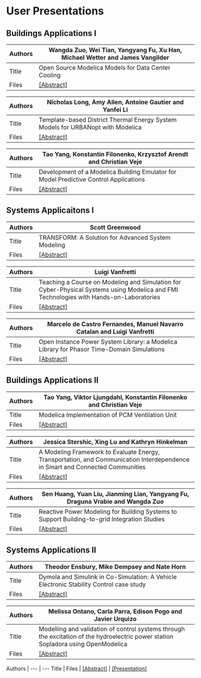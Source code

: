 # User Presentations


## Buildings Applications I

Authors | Wangda Zuo, Wei Tian, Yangyang Fu, Xu Han, Michael Wetter and James Vangilder
--- | ---
Title | Open Source Modelica Models for Data Center Cooling
Files | [[Abstract]]() | [[Presentation]]() 


Authors | Nicholas Long, Amy Allen, Antoine Gautier and Yanfei Li
--- | ---
Title | Template-based District Thermal Energy System Models for URBANopt with Modelica
Files | [[Abstract]]() | [[Presentation]]() 


Authors | Tao Yang, Konstantin Filonenko, Krzysztof Arendt and Christian Veje
--- | ---
Title | Development of a Modelica Building Emulator for Model Predictive Control Applications
Files | [[Abstract]]() | [[Presentation]]() 


## Systems Applicaitons I 

Authors | Scott Greenwood
--- | ---
Title | TRANSFORM: A Solution for Advanced System Modeling
Files | [[Abstract]]() | [[Presentation]]() 


Authors | Luigi Vanfretti
--- | ---
Title | Teaching a Course on Modeling and Simulation for Cyber-Physical Systems using Modelica and FMI Technologies with Hands-on-Laboratories
Files | [[Abstract]]() | [[Presentation]]() 


Authors | Marcelo de Castro Fernandes, Manuel Navarro Catalan and Luigi Vanfretti
--- | ---
Title | Open Instance Power System Library: a Modelica Library for Phasor Time-Domain Simulations
Files | [[Abstract]]() | [[Presentation]]() 


## Buildings Applications II

Authors | Tao Yang, Viktor Ljungdahl, Konstantin Filonenko and Christian Veje
--- | ---
Title | Modelica Implementation of PCM Ventilation Unit
Files | [[Abstract]]() | [[Presentation]]() 


Authors | Jessica Stershic, Xing Lu and Kathryn Hinkelman
--- | ---
Title | A Modeling Framework to Evaluate Energy, Transportation, and Communication Interdependence in Smart and Connected Communities
Files | [[Abstract]]() | [[Presentation]]() 


Authors | Sen Huang, Yuan Liu, Jianming Lian, Yangyang Fu, Draguna Vrabie and Wangda Zuo
--- | ---
Title | Reactive Power Modeling for Building Systems to Support Building-to-grid Integration Studies
Files | [[Abstract]]() | [[Presentation]]() 


## Systems Applications II

Authors | Theodor Ensbury, Mike Dempsey and Nate Horn
--- | ---
Title | Dymola and Simulink in Co-Simulation: A Vehicle Electronic Stability Control case study
Files | [[Abstract]]() | [[Presentation]]() 


Authors | Melissa Ontano, Carla Parra, Edison Pogo and Javier Urquizo
--- | ---
Title | Modelling and validation of control systems through the excitation of the hydroelectric power station Sopladora using OpenModelica
Files | [[Abstract]]() | [[Presentation]]() 









Authors | 
--- | ---
Title | 
Files | [[Abstract]]() | [[Presentation]]() 





